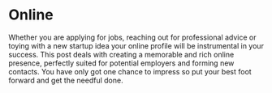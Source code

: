 # Online

Whether you are applying for jobs, reaching out for professional advice or toying with a new startup idea your online profile will be instrumental in your success. This post deals with creating a memorable and rich online presence, perfectly suited for potential employers and forming new contacts. You have only got one chance to impress so put your best foot forward and get the needful done.
